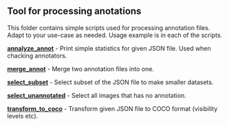 ## Tool for processing anotations

This folder contains simple scripts used for processing annotation files. Adapt to your use-case as needed. Usage example is in each of the scripts.

[**annalyze_annot**](./analyze_annot.py) - Print simple statistics for given JSON file. Used when chacking annotators.

[**merge_annot**](./merge_annot.py) - Merge two annotation files into one. 

[**select_subset**](./select_subset.py) - Select subset of the JSON file to make smaller datasets.

[**select_unannotated**](./select_unannotated.py) - Select all images that has no annotation.

[**transform_to_coco**](./transform_to_coco.py) - Transform given JSON file to COCO format (visibility levels etc).
